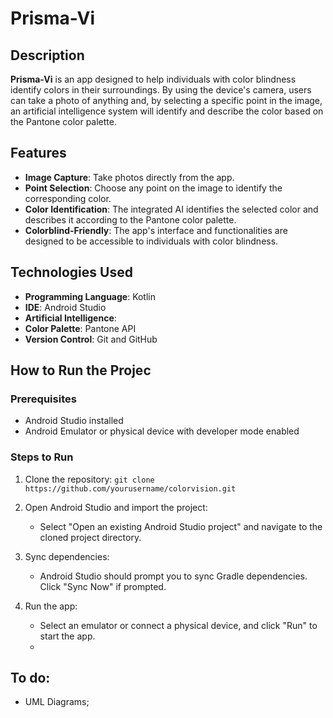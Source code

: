 # Prisma-Vi
## Description

**Prisma-Vi** is an app designed to help individuals with color blindness identify colors in their surroundings. By using the device's camera, users can take a photo of anything and, by selecting a specific point in the image, an artificial intelligence system will identify and describe the color based on the Pantone color palette.

## Features

-   **Image Capture**: Take photos directly from the app.
-   **Point Selection**: Choose any point on the image to identify the corresponding color.
-   **Color Identification**: The integrated AI identifies the selected color and describes it according to the Pantone color palette.
-   **Colorblind-Friendly**: The app's interface and functionalities are designed to be accessible to individuals with color blindness.

## Technologies Used

-   **Programming Language**: Kotlin
-   **IDE**: Android Studio
-   **Artificial Intelligence**: 
-   **Color Palette**: Pantone API
-   **Version Control**: Git and GitHub

## How to Run the Projec
### Prerequisites

-   Android Studio installed
-   Android Emulator or physical device with developer mode enabled


### Steps to Run

1.  Clone the repository:
    `git clone https://github.com/yourusername/colorvision.git` 
    
2.  Open Android Studio and import the project:
    -   Select "Open an existing Android Studio project" and navigate to the cloned project directory.
3.  Sync dependencies:
    -   Android Studio should prompt you to sync Gradle dependencies. Click "Sync Now" if prompted.
4.  Run the app:
    -   Select an emulator or connect a physical device, and click "Run" to start the app.
    - 
## To do:
-  UML Diagrams;
